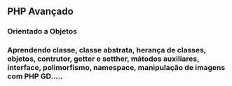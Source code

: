 

<h2>PHP Avançado</h2>

<h3>Orientado a Objetos<h3>

Aprendendo classe, classe abstrata, herança de classes, objetos, contrutor, getter e setther,
mátodos auxiliares, interface, polimorfismo, namespace, manipulação de imagens com PHP GD.....
